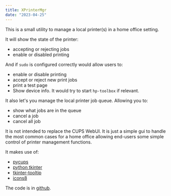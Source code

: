 ```yaml
---
title: XPrinterMgr
date: "2023-04-25"
---
```

This is a small utility to manage a local printer(s) in
a home office setting.

It will show the state of the printer:

- accepting or rejecting jobs
- enable or disabled printing

And if `sudo` is configured correctly would allow users to:

- enable or disable printing
- accept or reject new print jobs
- print a test page
- Show device info.  It would try to start `hp-toolbox` if relevant.

It also let's you manage the local printer job queue.  Allowing you to:

- show what jobs are in the queue
- cancel a job
- cancel all job

It is not intended to replace the CUPS WebUI.  It is just a simple
gui to handle the most common cases for a home office allowing
end-users some simple control of printer management functions.

It makes use of:

- [pycups][pycups]
- [python tkinter][tkinter]
- [tkinter-tooltip][tooltip]
- [icons8][icons8]

The code is in [github](https://github.com/alejandroliu/0ink.net/tree/master/snippets/xprtmgr).

  [tooltip]: https://github.com/gnikit/tkinter-tooltip
  [tkinter]: https://docs.python.org/3/library/tkinter.html
  [pycups]: https://github.com/OpenPrinting/pycups
  [icons8]: https://icons8.com/


